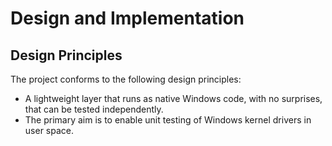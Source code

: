 # Design and Implementation

## Design Principles

The project conforms to the following design principles:

* A lightweight layer that runs as native Windows code, with no surprises, that can be tested independently.
* The primary aim is to enable unit testing of Windows kernel drivers in user space.
